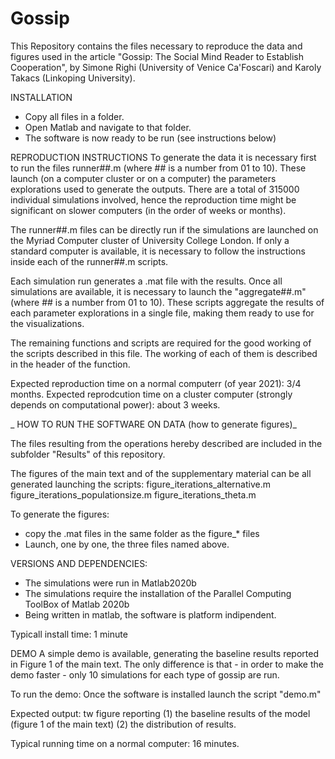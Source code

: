 # Gossip


This Repository contains the files necessary to reproduce the data and figures used in the article "Gossip: The Social Mind Reader
to Establish Cooperation", by Simone Righi (University of Venice Ca'Foscari) and Karoly Takacs (Linkoping University).


INSTALLATION
- Copy all files in a folder.
- Open Matlab and navigate to that folder.
- The software is now ready to be run (see instructions below)


REPRODUCTION INSTRUCTIONS
To generate the data it is necessary first to run the files runner##.m (where ## is a number from 01 to 10). These launch (on a computer cluster or on a computer) the parameters explorations used to generate the outputs. There are a total of 315000 individual simulations involved, hence the reproduction time might be significant on slower computers (in the order of weeks or months). 

The runner##.m files can be directly run if the simulations are launched on the Myriad Computer cluster of University College London. If only a standard computer is available, it is necessary to follow the instructions inside each of the runner##.m scripts.

Each simulation run generates a .mat file with the results.
Once all simulations are available, it is necessary to launch the "aggregate##.m" (where ## is a number from 01 to 10). These scripts aggregate the results of each parameter explorations in a single file, making them ready to use for the visualizations.

The remaining functions and scripts are required for the good working of the scripts described in this file. The working of each of them is described in the header of the function.

Expected reproduction time on a normal computerr (of year 2021): 3/4 months.
Expected reprodcution time on a cluster computer (strongly depends on computational power): about 3 weeks.


_ HOW TO RUN THE SOFTWARE ON DATA (how to generate figures)_

The files resulting from the operations hereby described are included in the subfolder "Results" of this repository.

The figures of the main text and of the supplementary material can be all generated launching the scripts:
figure_iterations_alternative.m
figure_iterations_populationsize.m
figure_iterations_theta.m

To generate the figures:
- copy the .mat files in the same folder as the figure_* files
- Launch, one by one, the three files named above.


VERSIONS AND DEPENDENCIES:
- The simulations were run in Matlab2020b
- The simulations require the installation of the Parallel Computing ToolBox of Matlab 2020b 
- Being written in matlab, the software is platform indipendent.

Typicall install time: 1 minute

DEMO
A simple demo is available, generating the baseline results reported in Figure 1 of the main text. The only difference is that - in order to make the demo faster -  only 10 simulations for each type of gossip are run.

To run the demo: Once the software is installed launch the script "demo.m"

Expected output: tw figure reporting (1) the baseline results of the model (figure 1 of the main text) (2) the distribution of results.

Typical running time on a normal computer: 16 minutes.






